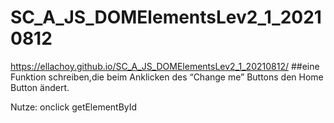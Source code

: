 # SC_A_JS_DOMElementsLev2_1_20210812
https://ellachoy.github.io/SC_A_JS_DOMElementsLev2_1_20210812/
##eine Funktion schreiben,die beim Anklicken des “Change me” Buttons den Home Button ändert.

Nutze:
onclick
getElementById

